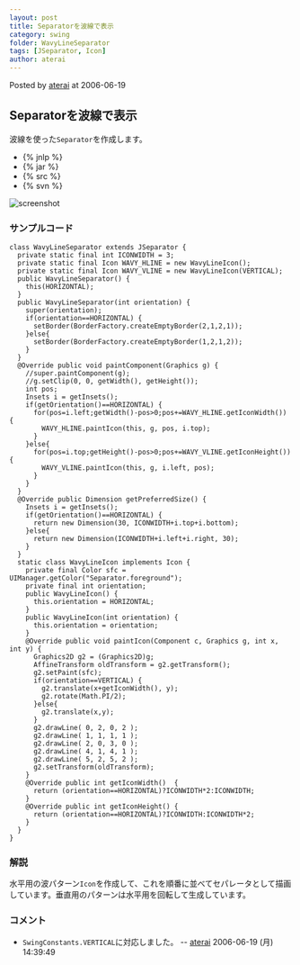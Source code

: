 ```yaml
---
layout: post
title: Separatorを波線で表示
category: swing
folder: WavyLineSeparator
tags: [JSeparator, Icon]
author: aterai
---
```


Posted by [aterai](http://terai.xrea.jp/aterai.html) at 2006-06-19

## Separatorを波線で表示
波線を使った`Separator`を作成します。

- {% jnlp %}
- {% jar %}
- {% src %}
- {% svn %}

<!-- dummy comment line for breaking list -->

![screenshot](http://lh4.ggpht.com/_9Z4BYR88imo/TQTWkeY23gI/AAAAAAAAApc/r6W1VFeeAYA/s800/WavyLineSeparator.png)

### サンプルコード
<pre class="prettyprint"><code>class WavyLineSeparator extends JSeparator {
  private static final int ICONWIDTH = 3;
  private static final Icon WAVY_HLINE = new WavyLineIcon();
  private static final Icon WAVY_VLINE = new WavyLineIcon(VERTICAL);
  public WavyLineSeparator() {
    this(HORIZONTAL);
  }
  public WavyLineSeparator(int orientation) {
    super(orientation);
    if(orientation==HORIZONTAL) {
      setBorder(BorderFactory.createEmptyBorder(2,1,2,1));
    }else{
      setBorder(BorderFactory.createEmptyBorder(1,2,1,2));
    }
  }
  @Override public void paintComponent(Graphics g) {
    //super.paintComponent(g);
    //g.setClip(0, 0, getWidth(), getHeight());
    int pos;
    Insets i = getInsets();
    if(getOrientation()==HORIZONTAL) {
      for(pos=i.left;getWidth()-pos&gt;0;pos+=WAVY_HLINE.getIconWidth()) {
        WAVY_HLINE.paintIcon(this, g, pos, i.top);
      }
    }else{
      for(pos=i.top;getHeight()-pos&gt;0;pos+=WAVY_VLINE.getIconHeight()) {
        WAVY_VLINE.paintIcon(this, g, i.left, pos);
      }
    }
  }
  @Override public Dimension getPreferredSize() {
    Insets i = getInsets();
    if(getOrientation()==HORIZONTAL) {
      return new Dimension(30, ICONWIDTH+i.top+i.bottom);
    }else{
      return new Dimension(ICONWIDTH+i.left+i.right, 30);
    }
  }
  static class WavyLineIcon implements Icon {
    private final Color sfc = UIManager.getColor("Separator.foreground");
    private final int orientation;
    public WavyLineIcon() {
      this.orientation = HORIZONTAL;
    }
    public WavyLineIcon(int orientation) {
      this.orientation = orientation;
    }
    @Override public void paintIcon(Component c, Graphics g, int x, int y) {
      Graphics2D g2 = (Graphics2D)g;
      AffineTransform oldTransform = g2.getTransform();
      g2.setPaint(sfc);
      if(orientation==VERTICAL) {
        g2.translate(x+getIconWidth(), y);
        g2.rotate(Math.PI/2);
      }else{
        g2.translate(x,y);
      }
      g2.drawLine( 0, 2, 0, 2 );
      g2.drawLine( 1, 1, 1, 1 );
      g2.drawLine( 2, 0, 3, 0 );
      g2.drawLine( 4, 1, 4, 1 );
      g2.drawLine( 5, 2, 5, 2 );
      g2.setTransform(oldTransform);
    }
    @Override public int getIconWidth()  {
      return (orientation==HORIZONTAL)?ICONWIDTH*2:ICONWIDTH;
    }
    @Override public int getIconHeight() {
      return (orientation==HORIZONTAL)?ICONWIDTH:ICONWIDTH*2;
    }
  }
}
</code></pre>

### 解説
水平用の波パターン`Icon`を作成して、これを順番に並べてセパレータとして描画しています。垂直用のパターンは水平用を回転して生成しています。

### コメント
- `SwingConstants.VERTICAL`に対応しました。 -- [aterai](http://terai.xrea.jp/aterai.html) 2006-06-19 (月) 14:39:49

<!-- dummy comment line for breaking list -->

